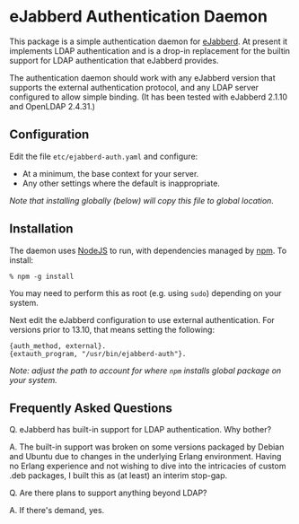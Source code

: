 eJabberd Authentication Daemon
==============================

This package is a simple authentication daemon for [eJabberd](http://www.ejabberd.im/).
At present it implements LDAP authentication and is a drop-in replacement for the
builtin support for LDAP authentication that eJabberd provides.

The authentication daemon should work with any eJabberd version that supports the
external authentication protocol, and any LDAP server configured to allow simple
binding. (It has been tested with eJabberd 2.1.10 and OpenLDAP 2.4.31.)

Configuration
-------------

Edit the file `etc/ejabberd-auth.yaml` and configure:

 - At a minimum, the base context for your server.
 - Any other settings where the default is inappropriate.

*Note that installing globally (below) will copy this file to global location.*

Installation
------------

The daemon uses [NodeJS](http://nodejs.org) to run, with dependencies managed by
[npm](http://npmjs.org). To install:

    % npm -g install

You may need to perform this as root (e.g. using `sudo`) depending on your system.

Next edit the eJabberd configuration to use external authentication. For versions
prior to 13.10, that means setting the following:

    {auth_method, external}.
    {extauth_program, "/usr/bin/ejabberd-auth"}.

*Note: adjust the path to account for where `npm` installs global package on your
system.*

Frequently Asked Questions
--------------------------

Q. eJabberd has built-in support for LDAP authentication. Why bother?

A. The built-in support was broken on some versions packaged by Debian and Ubuntu due
   to changes in the underlying Erlang environment. Having no Erlang experience and
   not wishing to dive into the intricacies of custom .deb packages, I built this as
   (at least) an interim stop-gap.

Q. Are there plans to support anything beyond LDAP?

A. If there's demand, yes.
